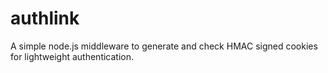 authlink
========

A simple node.js middleware to generate and check HMAC signed cookies for lightweight authentication.
